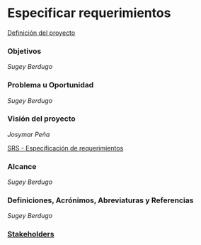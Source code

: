 # Especificar requerimientos

[Definición del proyecto](definicion_del_proyecto.md)

### Objetivos

_Sugey Berdugo_

### Problema u Oportunidad

_Sugey Berdugo_

### Visión del proyecto

_Josymar Peña_

[SRS - Especificación de requerimientos](srs.md)

### Alcance

_Sugey Berdugo_

### Definiciones, Acrónimos, Abreviaturas y Referencias

_Sugey Berdugo_

### [Stakeholders](stakeholders.md)